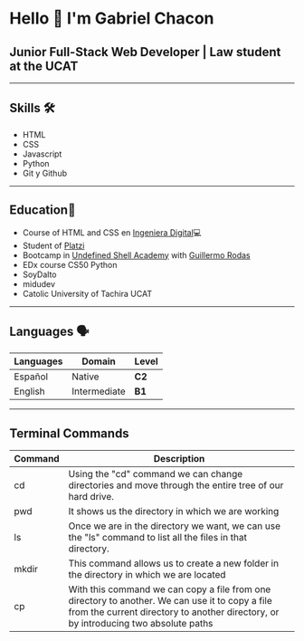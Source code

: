 # Hello 👋  I'm Gabriel Chacon 
## **Junior Full-Stack Web Developer | Law student at the UCAT**
---

## Skills 🛠

- HTML
- CSS
- Javascript
- Python
- Git y Github

---

## Education📖

- Course of HTML and CSS en [Ingeniera Digital](http://www.ingenieriadigital.com.ve)💻
- Student of [Platzi](https://platzi.com)
- Bootcamp in [Undefined Shell Academy](https://undefined.academy) with [Guillermo Rodas](https://www.youtube.com/@GuillermoRodas)
- EDx course CS50 Python  
- SoyDalto 
- midudev
- Catolic University of Tachira UCAT

---

## Languages 🗣

| Languages  | Domain | Level|
| ------ | ------ | ------ |
| Español | Native| **C2**|
| English | Intermediate | **B1** |

---

## Terminal Commands 

| **Command**  |  **Description** |
| ------ | ------ |
|cd| Using the "cd" command we can change directories and move through the entire tree of our hard drive.|
|pwd|It shows us the directory in which we are working|
|ls| Once we are in the directory we want, we can use the "ls" command to list all the files in that directory.|
|mkdir|This command allows us to create a new folder in the directory in which we are located|
|cp|With this command we can copy a file from one directory to another. We can use it to copy a file from the current directory to another directory, or by introducing two absolute paths|
